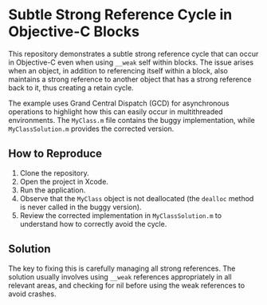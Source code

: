 # Subtle Strong Reference Cycle in Objective-C Blocks

This repository demonstrates a subtle strong reference cycle that can occur in Objective-C even when using `__weak` self within blocks.  The issue arises when an object, in addition to referencing itself within a block, also maintains a strong reference to another object that has a strong reference back to it, thus creating a retain cycle.

The example uses Grand Central Dispatch (GCD) for asynchronous operations to highlight how this can easily occur in multithreaded environments. The `MyClass.m` file contains the buggy implementation, while `MyClassSolution.m` provides the corrected version.

## How to Reproduce

1. Clone the repository.
2. Open the project in Xcode.
3. Run the application.
4. Observe that the `MyClass` object is not deallocated (the `dealloc` method is never called in the buggy version).
5. Review the corrected implementation in `MyClassSolution.m` to understand how to correctly avoid the cycle.

## Solution

The key to fixing this is carefully managing all strong references. The solution usually involves using `__weak` references appropriately in all relevant areas, and checking for nil before using the weak references to avoid crashes.